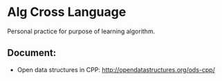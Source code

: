 # Alg Cross Language

Personal practice for purpose of learning algorithm.

## Document:
- Open data structures in CPP: http://opendatastructures.org/ods-cpp/


